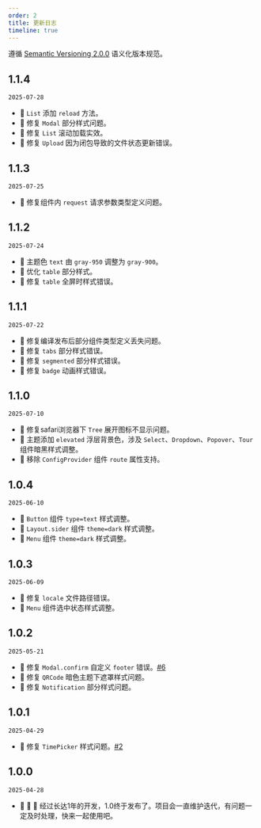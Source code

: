 ```yaml
---
order: 2
title: 更新日志
timeline: true
---
```


遵循 [Semantic Versioning 2.0.0](http://semver.org/lang/zh-CN/) 语义化版本规范。

## 1.1.4

`2025-07-28`

- 🔧 `List` 添加 `reload` 方法。
- 🐞 修复 `Modal` 部分样式问题。
- 🐞 修复 `List` 滚动加载实效。
- 🐞 修复 `Upload` 因为闭包导致的文件状态更新错误。

## 1.1.3

`2025-07-25`

- 🐞 修复组件内 `request` 请求参数类型定义问题。

## 1.1.2

`2025-07-24`

- 💄 主题色 `text` 由 `gray-950` 调整为 `gray-900`。
- 💄 优化 `table` 部分样式。
- 🐞 修复 `table` 全屏时样式错误。

## 1.1.1

`2025-07-22`

- 🐞 修复编译发布后部分组件类型定义丢失问题。
- 🐞 修复 `tabs` 部分样式错误。
- 🐞 修复 `segmented` 部分样式错误。
- 🐞 修复 `badge` 动画样式错误。

## 1.1.0

`2025-07-10`

- 🐞 修复safari浏览器下 `Tree` 展开图标不显示问题。
- 💄 主题添加 `elevated` 浮层背景色，涉及 `Select`、`Dropdown`、`Popover`、`Tour` 组件暗黑样式调整。
- 🔧 移除 `ConfigProvider` 组件 `route` 属性支持。

## 1.0.4

`2025-06-10`

- 💄 `Button` 组件 `type=text` 样式调整。
- 💄 `Layout.sider` 组件 `theme=dark` 样式调整。
- 💄 `Menu` 组件 `theme=dark` 样式调整。

## 1.0.3

`2025-06-09`

- 🐞 修复 `locale` 文件路径错误。
- 💄 `Menu` 组件选中状态样式调整。

## 1.0.2

`2025-05-21`

- 🐞 修复 `Modal.confirm` 自定义 `footer` 错误。[#6](https://github.com/metisjs/metis-ui/issues/6)
- 💄 修复 `QRCode` 暗色主题下遮罩样式问题。
- 💄 修复 `Notification` 部分样式问题。

## 1.0.1

`2025-04-29`

- 🐞 修复 `TimePicker` 样式问题。[#2](https://github.com/metisjs/metis-ui/issues/2)

## 1.0.0

`2025-04-28`

- 🎉 🎉 🎉 经过长达1年的开发，1.0终于发布了。项目会一直维护迭代，有问题一定及时处理，快来一起使用吧。
